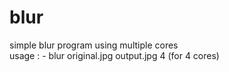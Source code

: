 # blur
simple blur program using multiple cores  
  usage : - blur original.jpg output.jpg 4 (for 4 cores)
